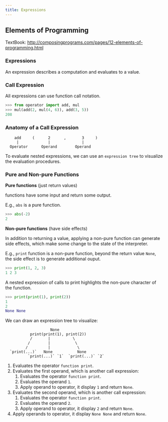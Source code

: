 ```yaml
---
title: Expressions
---
```


## Elements of Programming

TextBook: http://composingprograms.com/pages/12-elements-of-programming.html

### Expressions

An expression describes a computation and evaluates to a value.

### Call Expression

All expressions can use function call notation.

```python
>>> from operator import add, mul
>>> mul(add(2, mul(4, 6)), add(3, 5))
208
```

### Anatomy of a Call Expression

```text
    add     (      2      ,       3     )
     |             |              |
  Operator      Operand        Operand
```

To evaluate nested expressions, we can use an `expression tree` to visualize the evaluation procedures.

### Pure and Non-pure Functions

**Pure functions** (just return values)

functions have some input and return some output.

E.g., `abs` is a pure function.

```python
>>> abs(-2)
2
```

**Non-pure functions** (have side effects)

In addition to returning a value, applying a non-pure function can generate side effects, which make some change to the state of the interpreter.

E.g., `print` function is a non-pure function, beyond the return value `None`, the side effect is to generate additional ouput.

```python
>>> print(1, 2, 3)
1 2 3
```

A nested expression of calls to print highlights the non-pure character of the function.

```python
>>> print(print(1), print(2))
1
2
None None
```

We can draw an expression tree to visualize:

```text
                    None
           print(print(1), print(2))
           /       |          \
          /        |           \
         /         |            \
  `print(...)`   None           None
          `print(...)` `1`  `print(...)` `2`
```

1. Evaluates the operator `function print`.
2. Evaluates the first operand, which is another call expression:
   1. Evaluates the operator `function print`.
   2. Evaluates the operand `1`.
   3. Apply operand to operator, it display `1` and return `None`.
3. Evaluates the second operand, which is another call expression:
   1. Evaluates the operator `function print`.
   2. Evaluates the operand `2`.
   3. Apply operand to operator, it display `2` and return `None`.
4. Apply operands to operator, it display `None None` and return `None`.
